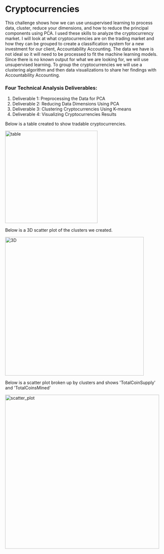 # Cryptocurrencies

This challenge shows how we can use unsupervised learning to process data, cluster, reduce your dimensions, and how to reduce the principal components using PCA. I used these skills to analyze the cryptocurrency market. I will look at what cryptocurrencies are on the trading market and how they can be grouped to create a classification system for a new investment for our client, Accountability Accounting. 
The data we have is not ideal so it will need to be processed to fit the machine learning models. Since there is no known output for what we are looking for, we will use unsupervised learning. To group the cryptocurrencies we will use a clustering algorithm and then data visualizations to share her findings with Accountability Accounting. 

### Four Technical Analysis Deliverables:
1) Deliverable 1: Preprocessing the Data for PCA
2) Deliverable 2: Reducing Data Dimensions Using PCA
3) Deliverable 3: Clustering Cryptocurrencies Using K-means
4) Deliverable 4: Visualizing Cryptocurrencies Results


Below is a table created to show tradable cryptocurrencies.

<img width="300" alt="table" src="https://user-images.githubusercontent.com/100392991/176812639-f5825577-17d0-432c-b3ac-99a528aa5a18.PNG">

Below is a 3D scatter plot of the clusters we created.


<img width="450" alt="3D" src="https://user-images.githubusercontent.com/100392991/176812651-2f810083-73d4-418b-a06b-1298af59b392.PNG">

Below is a scatter plot broken up by clusters and shows 'TotalCoinSupply' and 'TotalCoinsMined'


<img width="500" alt="scatter_plot" src="https://user-images.githubusercontent.com/100392991/176812661-f8ae76f1-be45-4899-a16a-e92047d1aae3.PNG">
